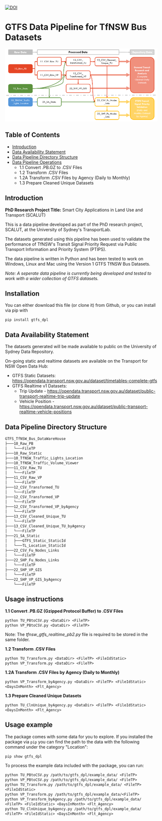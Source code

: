[![DOI](https://zenodo.org/badge/383683218.svg)](https://zenodo.org/badge/latestdoi/383683218)
# GTFS Data Pipeline for TfNSW Bus Datasets
![Pipeline](GTFS_TfNSW_Bus_Data_Pipeline_v211023.png)


## Table of Contents
* [Introduction](#introduction)
* [Data Availability Statement](#data-availability-statement)
* [Data Pipeline Directory Structure](#data-pipeline-directory-structure)
* [Data Pipeline Operations](#data-pipeline-operations)
  - 1.1 Convert .PB.GZ to .CSV Files
  - 1.2 Transform .CSV Files
  - 1.2A Transform .CSV Files by Agency (Daily to Monthly)
  - 1.3 Prepare Cleaned Unique Datasets


## Introduction

**PhD Research Project Title:** Smart City Applications in Land Use and Transport (SCALUT)

This is a data pipeline developed as part of the PhD research project, SCALUT, at the University of Sydney's TransportLab.

The datasets generated using this pipeline has been used to validate the performance of TfNSW's Transit Signal Priority Request via Public Transport Information and Priority System (PTIPS).

The data pipeline is written in Python and has been tested to work on Windows, Linux and Mac using the Version 1 GTFS TfNSW Bus Datasets.

*Note: A seperate data pipeline is currently being developed and tested to work with a wider collection of GTFS datasets.*

## Installation
You can either download this file (or clone it) from Github, or you can install via pip with

```
pip install gtfs_dpl
```

## Data Availability Statement

The datasets generated will be made available to public on the University of Sydney Data Repository.

On-going static and realtime datasets are available on the Transport for NSW Open Data Hub:
* GTFS Static Datasets: https://opendata.transport.nsw.gov.au/dataset/timetables-complete-gtfs
* GTFS Realtime v1 Datasets:
  - Trip Update - https://opendata.transport.nsw.gov.au/dataset/public-transport-realtime-trip-update
  - Vehicle Position - https://opendata.transport.nsw.gov.au/dataset/public-transport-realtime-vehicle-positions


## Data Pipeline Directory Structure
```
GTFS_TfNSW_Bus_DataWareHouse
├───10_Raw_PB
│   └───FileTP
├───10_Raw_Static
├───10_TfNSW_Traffic_Lights_Location
├───10_TfNSW_Traffic_Volume_Viewer
├───11_CSV_Raw_TU
│   └───FileTP
├───11_CSV_Raw_VP
│   └───FileTP
├───12_CSV_Transformed_TU
│   └───FileTP
├───12_CSV_Transformed_VP
│   └───FileTP
├───12_CSV_Transformed_VP_byAgency
│   └───FileTP
├───13_CSV_Cleaned_Unique_TU
│   └───FileTP
├───13_CSV_Cleaned_Unique_TU_byAgency
│   └───FileTP
├───21_SA_Static
│   ├───GTFS_Static_StaticId
│   └───TL_Location_StaticId
├───22_CSV_Fu_Nodes_Links
│   └───FileTP
├───22_SHP_Fu_Nodes_Links
│   └───FileTP
├───22_SHP_VP_GIS
│   └───FileTP
└───22_SHP_VP_GIS_byAgency
    └───FileTP
```

## Usage instructions
**1.1 Convert .PB.GZ (Gzipped Protocol Buffer) to .CSV Files**
```
python TU_PBtoCSV.py <DataDir> <FileTP>
python VP_PBtoCSV.py <DataDir> <FileTP>
```
Note: The *tfnsw_gtfs_realtime_pb2.py* file is required to be stored in the same folder.

**1.2 Transform .CSV Files**
```
python TU_Transform.py <DataDir> <FileTP> <FileIdStatic>
python VP_Transform.py <DataDir> <FileTP>
```
**1.2A Transform .CSV Files by Agency (Daily to Monthly)**
```
python VP_Transform_byAgency.py <DataDir> <FileTP> <FileIdStatic> <DaysInMonth> <Flt_Agency>
```
**1.3 Prepare Cleaned Unique Datasets**
```
python TU_ClnUnique_byAgency.py <DataDir> <FileTP> <FileIdStatic> <DaysInMonth> <Flt_Agency>
```

## Usage example
The package comes with some data for you to explore. If you installed the package via `pip` you can find the path to the data with the following command under the category "Location":

```
pip show gtfs_dpl
```

To process the example data included with the package, you can run:

```
python TU_PBtoCSV.py /path/to/gtfs_dpl/example_data/ <FileTP>
python VP_PBtoCSV.py /path/to/gtfs_dpl/example_data/ <FileTP>
python TU_Transform.py /path/to/gtfs_dpl/example_data/ <FileTP> <FileIdStatic>
python VP_Transform.py /path/to/gtfs_dpl/example_data/<FileTP>
python VP_Transform_byAgency.py /path/to/gtfs_dpl/example_data/ <FileTP> <FileIdStatic> <DaysInMonth> <Flt_Agency>
python TU_ClnUnique_byAgency.py /path/to/gtfs_dpl/example_data/ <FileTP> <FileIdStatic> <DaysInMonth> <Flt_Agency>
```
